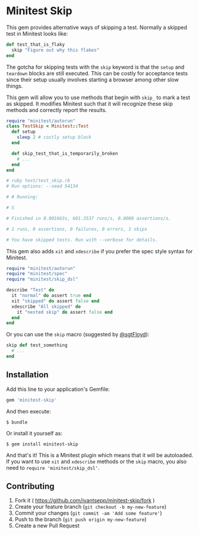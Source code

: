 # Minitest Skip

This gem provides alternative ways of skipping a test. Normally a skipped test in Minitest looks like:

```ruby
def test_that_is_flaky
  skip "Figure out why this flakes"
end
```

The gotcha for skipping tests with the `skip` keyword is that the `setup` and `teardown` blocks are still executed. This can be costly for acceptance tests since their setup usually involves starting a browser among other slow things.

This gem will allow you to use methods that begin with `skip_` to mark a test as skipped. It modifies Minitest such that it will recognize these skip methods and correctly report the results.

```ruby
require "minitest/autorun"
class TestSkip < Minitest::Test
  def setup
    sleep 2 # costly setup block
  end

  def skip_test_that_is_temporarily_broken
    # ...
  end
end

# ruby test/test_skip.rb
# Run options: --seed 54134

# # Running:

# S

# Finished in 0.001663s, 601.3537 runs/s, 0.0000 assertions/s.

# 1 runs, 0 assertions, 0 failures, 0 errors, 1 skips

# You have skipped tests. Run with --verbose for details.
```

This gem also adds `xit` and `xdescribe` if you prefer the spec style syntax for Minitest.

```ruby
require "minitest/autorun"
require "minitest/spec"
require "minitest/skip_dsl"

describe "Test" do
  it "normal" do assert true end
  xit "skipped" do assert false end
  xdescribe "All skipped" do
    it "nested skip" do assert false end
  end
end

```

Or you can use the `skip` macro (suggested by [@sgtFloyd](https://github.com/sgtFloyd)):

```ruby
skip def test_something
  # ...
end
```

## Installation

Add this line to your application's Gemfile:

```ruby
gem 'minitest-skip'
```

And then execute:

    $ bundle

Or install it yourself as:

    $ gem install minitest-skip

And that's it! This is a Minitest plugin which means that it will be autoloaded. If you want to use `xit` and `xdescribe` methods or the `skip` macro, you also need to `require 'minitest/skip_dsl'`.

## Contributing

1. Fork it ( https://github.com/ivantsepp/minitest-skip/fork )
2. Create your feature branch (`git checkout -b my-new-feature`)
3. Commit your changes (`git commit -am 'Add some feature'`)
4. Push to the branch (`git push origin my-new-feature`)
5. Create a new Pull Request
